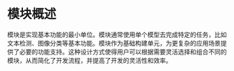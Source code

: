 # 模块概述

模块是实现基本功能的最小单位。模块通常使用单个模型去完成特定的任务，比如文本检测、图像分类等基本功能。模块作为基础构建单元，为更复杂的应用场景提供了必要的功能支持。这种设计方式使得用户可以根据需要灵活选择和组合不同的模块，从而简化了开发流程，并提高了开发的灵活性和效率。
